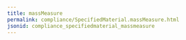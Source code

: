 ```yaml
---
title: massMeasure
permalink: compliance/SpecifiedMaterial.massMeasure.html
jsonid: compliance_specifiedmaterial_massmeasure
---
```

